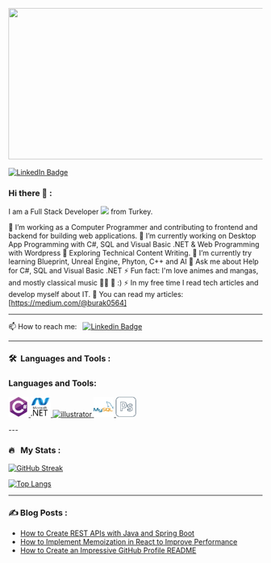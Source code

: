 
<p align="center"><img src="https://media.giphy.com/media/dWesBcTLavkZuG35MI/giphy.gif" width="600" height="300"  /></p>

<a href="https://www.linkedin.com/in/burakkurt0707"><img src="https://img.shields.io/badge/LinkedIn-blue?style=for-the-badge&logo=linkedin&logoColor=white" alt="LinkedIn Badge"></a>
### Hi there 👋 :

I am a Full Stack Developer <img src="https://media.giphy.com/media/WUlplcMpOCEmTGBtBW/giphy.gif" width="30"> from Turkey.

  🔭 I’m working as a Computer Programmer and contributing to frontend and backend for building web applications.
  🔭 I’m currently working on Desktop App Programming with C#, SQL and Visual Basic .NET & Web Programming with Wordpress
  🌱 Exploring Technical Content Writing.
  🌱 I’m currently try learning Blueprint, Unreal Engine, Phyton, C++ and AI
  💬 Ask me about Help for C#, SQL and Visual Basic .NET
  ⚡ Fun fact: I'm love animes and mangas, and mostly classical music 🎼🎻 🎻 :)
  ⚡ In my free time I read tech articles and develop myself about IT.
  👯 You can read my articles: [https://medium.com/@burak0564]
***
📫 How to reach me: &nbsp; [![Linkedin Badge](https://img.shields.io/badge/-burakkurt0707-blue?style=flat&logo=Linkedin&logoColor=white)](https://www.linkedin.com/in/burakkurt0707)

---

### 🛠 &nbsp;Languages and Tools :

<h3 align="left">Languages and Tools:</h3>
<p align="left"> <a href="https://www.w3schools.com/cs/" target="_blank" rel="noreferrer"> <img src="https://raw.githubusercontent.com/devicons/devicon/master/icons/csharp/csharp-original.svg" alt="csharp" width="40" height="40"/> </a> <a href="https://dotnet.microsoft.com/" target="_blank" rel="noreferrer"> <img src="https://raw.githubusercontent.com/devicons/devicon/master/icons/dot-net/dot-net-original-wordmark.svg" alt="dotnet" width="40" height="40"/> </a> <a href="https://www.adobe.com/in/products/illustrator.html" target="_blank" rel="noreferrer"> <img src="https://www.vectorlogo.zone/logos/adobe_illustrator/adobe_illustrator-icon.svg" alt="illustrator" width="40" height="40"/> </a> <a href="https://www.mysql.com/" target="_blank" rel="noreferrer"> <img src="https://raw.githubusercontent.com/devicons/devicon/master/icons/mysql/mysql-original-wordmark.svg" alt="mysql" width="40" height="40"/> </a> <a href="https://www.photoshop.com/en" target="_blank" rel="noreferrer"> <img src="https://raw.githubusercontent.com/devicons/devicon/master/icons/photoshop/photoshop-line.svg" alt="photoshop" width="40" height="40"/> </a> </p>
---

### 🔥 &nbsp; My Stats :
[![GitHub Streak](http://github-readme-streak-stats.herokuapp.com?user=burakkurt07&theme=dark&background=000000)](https://git.io/streak-stats)

[![Top Langs](https://github-readme-stats.vercel.app/api/top-langs/?username=burakkurt07&layout=compact&theme=vision-friendly-dark)](https://github.com/anuraghazra/github-readme-stats)

---

### ✍️ Blog Posts : 
- [How to Create REST APIs with Java and Spring Boot](https://www.twilio.com/blog/create-rest-apis-java-spring-boot)
- [How to Implement Memoization in React to Improve Performance](https://www.sitepoint.com/implement-memoization-in-react-to-improve-performance/)
- [How to Create an Impressive GitHub Profile README](https://www.sitepoint.com/github-profile-readme/)<!-- BLOG-POST-LIST:START -->
<!-- BLOG-POST-LIST:END -->

